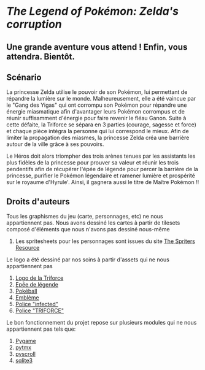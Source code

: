# *The Legend of Pokémon: Zelda's corruption*

## Une grande aventure vous attend ! Enfin, vous attendra. Bientôt.

## Scénario
La princesse Zelda utilise le pouvoir de son Pokémon, lui permettant de répandre la lumière sur le monde. Malheureusement, elle a été vaincue par le "Gang des Yigas" qui ont corrompu son Pokémon pour répandre une énergie miasmatique afin d'avantager leurs Pokémon corrompus et de réunir suffisamment d'énergie pour faire revenir le fléau Ganon. Suite à cette défaite, la Triforce se sépara en 3 parties (courage, sagesse et force) et chaque pièce intégra la personne qui lui correspond le mieux. Afin de limiter la propagation des miasmes, la princesse Zelda créa une barrière autour de la ville grâce à ses pouvoirs. 

Le Héros doit alors triompher des trois arènes tenues par les assistants les plus fidèles de la princesse pour prouver sa valeur et réunir les trois pendentifs afin de récupérer l'épée de légende pour percer la barrière de la princesse, purifier le Pokémon légendaire et ramener lumière et prospérité sur le royaume d'Hyrule'. Ainsi, il gagnera aussi le titre de Maître Pokémon !!


## Droits d'auteurs
Tous les graphismes du jeu (carte, personnages, etc) ne nous appartiennent pas.
Nous avons dessiné les cartes à partir de tilesets composé d'éléments que nous n'avons pas dessiné nous-même
1. Les spritesheets pour les personnages sont issues du site [The Spriters Resource](https://www.spriters-resource.com/game_boy_advance/thelegendofzeldatheminishcap/)

Le logo a été dessiné par nos soins à partir d'assets qui ne nous appartiennent pas
1. [Logo de la Triforce](https://gamepedia.cursecdn.com/zelda_gamepedia_en/9/9c/TLoZ_Series_Triforce_Artwork.png)
2. [Epée de légende](https://images-wixmp-ed30a86b8c4ca887773594c2.wixmp.com/f/39fd3cf6-e264-4c96-a034-e9e469461bfc/db38rgq-e3293790-ad84-4222-a1ca-f525964fd607.png?token=eyJ0eXAiOiJKV1QiLCJhbGciOiJIUzI1NiJ9.eyJzdWIiOiJ1cm46YXBwOjdlMGQxODg5ODIyNjQzNzNhNWYwZDQxNWVhMGQyNmUwIiwiaXNzIjoidXJuOmFwcDo3ZTBkMTg4OTgyMjY0MzczYTVmMGQ0MTVlYTBkMjZlMCIsIm9iaiI6W1t7InBhdGgiOiJcL2ZcLzM5ZmQzY2Y2LWUyNjQtNGM5Ni1hMDM0LWU5ZTQ2OTQ2MWJmY1wvZGIzOHJncS1lMzI5Mzc5MC1hZDg0LTQyMjItYTFjYS1mNTI1OTY0ZmQ2MDcucG5nIn1dXSwiYXVkIjpbInVybjpzZXJ2aWNlOmZpbGUuZG93bmxvYWQiXX0.ooij0tIBJzeQVsdYvNVrpu-QyHPIwIwuUVs_CeQDC5U)
3. [Pokéball](https://purepng.com/public/uploads/large/purepng.com-pokeballpokeballdevicepokemon-ballpokemon-capture-ball-17015278258617bdog.png)
4. [Emblème](https://gamepedia.cursecdn.com/zelda_gamepedia_en/thumb/0/0b/TLoZ_Series_Royal_Crest_Artwork.png/1200px-TLoZ_Series_Royal_Crest_Artwork.png)
5. [Police "infected"](https://www.dafont.com/infected.font)
6. [Police "TRIFORCE"](https://zeldauniverse.net/media/fonts/)

Le bon fonctionnement du projet repose sur plusieurs modules qui ne nous appartiennent pas tels que:
1. [Pygame](https://www.pygame.org/docs/)
2. [pytmx](https://pytmx.readthedocs.io/en/latest/contents.html)
3. [pyscroll](https://github.com/bitcraft/pyscroll)
4. [sqlite3](https://docs.python.org/3/library/sqlite3.html)
